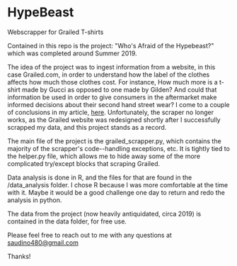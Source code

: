 # HypeBeast
Webscrapper for Grailed T-shirts

Contained in this repo is the project: "Who's Afraid of the Hypebeast?" which was completed around Summer 2019.

The idea of the project was to ingest information from a website, in this case Grailed.com, in order to understand how the label of the clothes affects how much those clothes cost. For instance, How much more is a t-shirt made by Gucci as opposed to one made by Gilden? And could that information be used in order to give consumers in the aftermarket make informed decisions about their second hand street wear? I come to a couple of conclusions in my article, [here](www.google.com). Unfortunately, the scraper no longer works, as the Grailed website was redesigned shortly after I successfully scrapped my data, and this project stands as a record.

The main file of the project is the grailed_scrapper.py, which contains the majority of the scrapper's code--handling exceptions, etc. It is tightly tied to the helper.py file, which allows me to hide away some of the more complicated try/except blocks that scraping Grailed.

Data analysis is done in R, and the files for that are found in the /data_analysis folder. I chose R because I was more comfortable at the time with it. Maybe it would be a good challenge one day to return and redo the analysis in python.

The data from the project (now heavily antiquidated, circa 2019) is contained in the data folder, for free use.

Please feel free to reach out to me with any questions at saudino480@gmail.com

Thanks!
